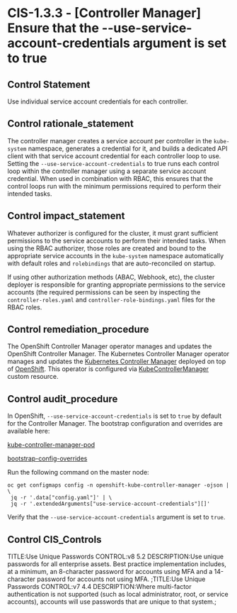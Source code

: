 # CIS-1.3.3 - \[Controller Manager\] Ensure that the --use-service-account-credentials argument is set to true

## Control Statement

Use individual service account credentials for each controller.

## Control rationale_statement

The controller manager creates a service account per controller in the `kube-system` namespace, generates a credential for it, and builds a dedicated API client with that service account credential for each controller loop to use. Setting the `--use-service-account-credentials` to true runs each control loop within the controller manager using a separate service account credential. When used in combination with RBAC, this ensures that the control loops run with the minimum permissions required to perform their intended tasks.

## Control impact_statement

Whatever authorizer is configured for the cluster, it must grant sufficient permissions to the service accounts to perform their intended tasks. When using the RBAC authorizer, those roles are created and bound to the appropriate service accounts in the `kube-system` namespace automatically with default roles and `rolebindings` that are auto-reconciled on startup.

If using other authorization methods (ABAC, Webhook, etc), the cluster deployer is responsible for granting appropriate permissions to the service accounts (the required permissions can be seen by inspecting the `controller-roles.yaml` and `controller-role-bindings.yaml` files for the RBAC roles.

## Control remediation_procedure

The OpenShift Controller Manager operator manages and updates the OpenShift Controller Manager. The Kubernetes Controller Manager operator manages and updates the [Kubernetes Controller Manager](https://github.com/kubernetes/kubernetes) deployed on top of [OpenShift](https://openshift.io/). This operator is configured via [KubeControllerManager](https://github.com/openshift/api/blob/master/operator/v1/types_kubecontrollermanager.go) custom resource.

## Control audit_procedure

In OpenShift, `--use-service-account-credentials` is set to `true` by default for the Controller Manager. The bootstrap configuration and overrides are available here: 

[kube-controller-manager-pod](https://github.com/openshift/cluster-kube-controller-manager-operator/blob/release-4.5/bindata/bootkube/bootstrap-manifests/kube-controller-manager-pod.yaml)

[bootstrap-config-overrides](https://github.com/openshift/cluster-kube-controller-manager-operator/blob/release-4.5/bindata/bootkube/config/bootstrap-config-overrides.yaml)

Run the following command on the master node:

```
oc get configmaps config -n openshift-kube-controller-manager -ojson | \
 jq -r '.data["config.yaml"]' | \
 jq -r '.extendedArguments["use-service-account-credentials"][]'
```

Verify that the `--use-service-account-credentials` argument is set to `true`.

## Control CIS_Controls

TITLE:Use Unique Passwords CONTROL:v8 5.2 DESCRIPTION:Use unique passwords for all enterprise assets. Best practice implementation includes, at a minimum, an 8-character password for accounts using MFA and a 14-character password for accounts not using MFA. ;TITLE:Use Unique Passwords CONTROL:v7 4.4 DESCRIPTION:Where multi-factor authentication is not supported (such as local administrator, root, or service accounts), accounts will use passwords that are unique to that system.;
